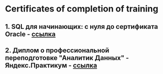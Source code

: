 # Certificates of completion of training
## 1. SQL для начинающих: с нуля до сертификата Oracle - [ссылка](https://github.com/AleksandrAntonov7/Certificates-Diplomas/blob/main/sql_certificate_2021.pdf)
## 2. Диплом о профессиональной переподготовке "Аналитик Данных" - Яндекс.Практикум - [ссылка](https://github.com/AleksandrAntonov7/Certificates-Diplomas/blob/main/%D0%90%D0%BD%D1%82%D0%BE%D0%BD%D0%BE%D0%B2%20%D0%90%D0%BB%D0%B5%D0%BA%D1%81%D0%B0%D0%BD%D0%B4%D1%80%20%D0%90%D0%BB%D0%B5%D0%BA%D1%81%D0%B0%D0%BD%D0%B4%D1%80%D0%BE%D0%B2%D0%B8%D1%87_20222%D0%A6%D0%9F%D0%94%D0%9000050_RU.pdf)

